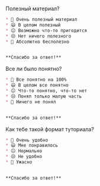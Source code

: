 Полезный материал?

```markdown poll is_useful_tutorial
* 🤩 Очень полезный материал
* 😃 В целом полезный
* 😐 Возможно что-то пригодится
* 😒 Нет ничего полезного
* 😬 Абсолютно бесполезно


**Спасибо за ответ!**
```

Все ли было понятно?

```markdown poll is_clear_tutorial
* 🤩 Все понятно на 100%
* 😃 В целом все понятно
* 😐 Что-то понятно, что-то нет
* 😒 Понял только малую часть
* 😬 Ничего не понял


**Спасибо за ответ!**
```

Как тебе такой формат туториала?

```markdown poll is_convenient_tutorial
* 🤩 Очень удобно
* 😃 Мне понравилось
* 😐 Нормально
* 😒 Не удобно
* 😬 Ужасно


**Спасибо за ответ!**
```
